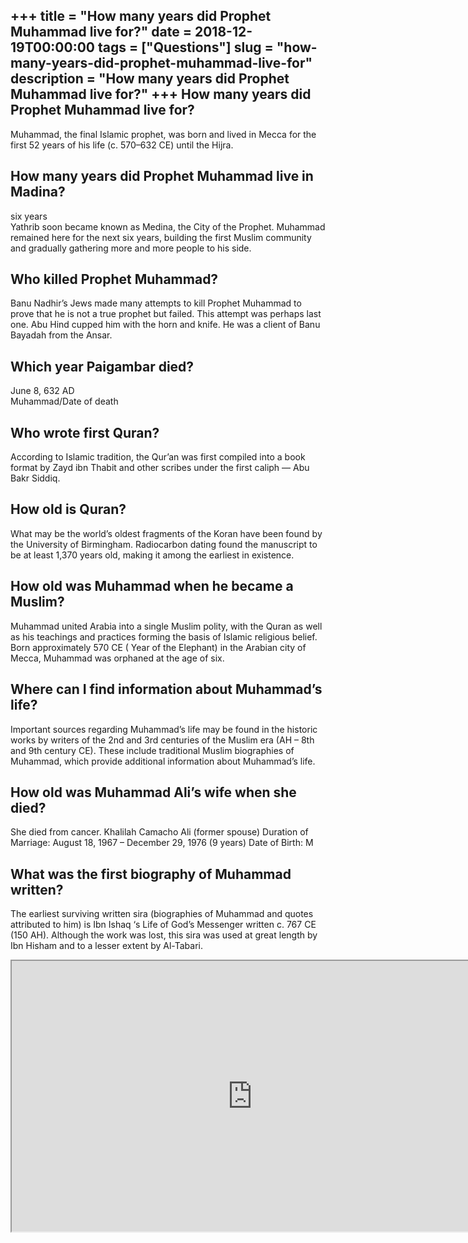 +++
title = "How many years did Prophet Muhammad live for?"
date = 2018-12-19T00:00:00
tags = ["Questions"]
slug = "how-many-years-did-prophet-muhammad-live-for"
description = "How many years did Prophet Muhammad live for?"
+++
How many years did Prophet Muhammad live for?
---------------------------------------------

Muhammad, the final Islamic prophet, was born and lived in Mecca for the first 52 years of his life (c. 570–632 CE) until the Hijra.

How many years did Prophet Muhammad live in Madina?
---------------------------------------------------

six years  
Yathrib soon became known as Medina, the City of the Prophet. Muhammad remained here for the next six years, building the first Muslim community and gradually gathering more and more people to his side.

Who killed Prophet Muhammad?
----------------------------

Banu Nadhir’s Jews made many attempts to kill Prophet Muhammad to prove that he is not a true prophet but failed. This attempt was perhaps last one. Abu Hind cupped him with the horn and knife. He was a client of Banu Bayadah from the Ansar.

Which year Paigambar died?
--------------------------

June 8, 632 AD  
Muhammad/Date of death

Who wrote first Quran?
----------------------

According to Islamic tradition, the Qur’an was first compiled into a book format by Zayd ibn Thabit and other scribes under the first caliph — Abu Bakr Siddiq.

How old is Quran?
-----------------

What may be the world’s oldest fragments of the Koran have been found by the University of Birmingham. Radiocarbon dating found the manuscript to be at least 1,370 years old, making it among the earliest in existence.

How old was Muhammad when he became a Muslim?
---------------------------------------------

Muhammad united Arabia into a single Muslim polity, with the Quran as well as his teachings and practices forming the basis of Islamic religious belief. Born approximately 570 CE ( Year of the Elephant) in the Arabian city of Mecca, Muhammad was orphaned at the age of six.

Where can I find information about Muhammad’s life?
---------------------------------------------------

Important sources regarding Muhammad’s life may be found in the historic works by writers of the 2nd and 3rd centuries of the Muslim era (AH – 8th and 9th century CE). These include traditional Muslim biographies of Muhammad, which provide additional information about Muhammad’s life.

How old was Muhammad Ali’s wife when she died?
----------------------------------------------

She died from cancer. Khalilah Camacho Ali (former spouse) Duration of Marriage: August 18, 1967 – December 29, 1976 (9 years) Date of Birth: M

What was the first biography of Muhammad written?
-------------------------------------------------

The earliest surviving written sira (biographies of Muhammad and quotes attributed to him) is Ibn Ishaq ‘s Life of God’s Messenger written c. 767 CE (150 AH). Although the work was lost, this sira was used at great length by Ibn Hisham and to a lesser extent by Al-Tabari.

<iframe allow="accelerometer; autoplay; clipboard-write; encrypted-media; gyroscope; picture-in-picture" allowfullscreen="" class="__youtube_prefs__  epyt-is-override  no-lazyload" data-no-lazy="1" data-origheight="433" data-origwidth="770" data-skipgform_ajax_framebjll="" height="433" id="_ytid_74620" loading="lazy" src="https://www.youtube.com/embed/wgJkJBjZ2QU?enablejsapi=1&autoplay=0&cc_load_policy=0&cc_lang_pref=&iv_load_policy=1&loop=0&modestbranding=0&rel=1&fs=1&playsinline=0&autohide=2&theme=dark&color=red&controls=1&" title="YouTube player" width="770"></iframe>